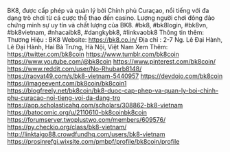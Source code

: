 BK8, được cấp phép và quản lý bởi Chính phủ Curaçao, nổi tiếng với đa dạng trò chơi từ cá cược thể thao đến casino. Lượng người chơi đông đảo chứng minh sự uy tín và chất lượng của BK8.
#bk8, #bk8login, #bk8vn, #bk8vietnam, #nhacaibk8, #dangkybk8, #linkvaobk8
Thông tin thêm:
Thương Hiệu : BK8
Website: https://bk8.co.in/
Địa chỉ : 2-7 Ng. Lê Đại Hành, Lê Đại Hành, Hai Bà Trưng, Hà Nội, Việt Nam
Xem Thêm:
https://twitter.com/bk8coin
https://www.tumblr.com/bk8coin
https://www.youtube.com/@bk8coin
https://www.pinterest.com/bk8coin/
https://www.reddit.com/user/No-Rhubarb8148/
https://raovat49.com/s/bk8-vietnam-5440957
https://devdojo.com/bk8coin
https://imageevent.com/bk8coin/bk8coin1
https://blogfreely.net/bk8coin/bk8-duoc-cap-phep-va-quan-ly-boi-chinh-phu-curacao-noi-tieng-voi-da-dang-tro
https://app.scholasticahq.com/scholars/308862-bk8-vietnam
https://batocomic.org/u/2110610-bk8coinbk8coin
https://forumserver.twoplustwo.com/members/609576/
https://py.checkio.org/class/bk8-vietnam/
http://linktaigo88.crowdfundhq.com/users/bk8-vietnam
https://prosinrefgi.wixsite.com/pmbpf/profile/bk8coin/profile